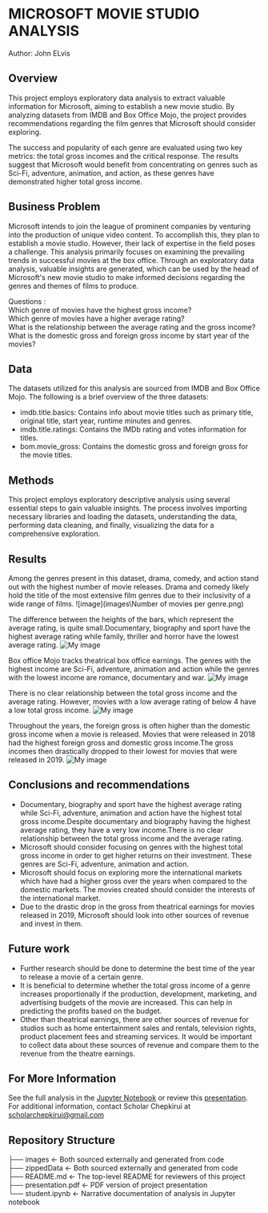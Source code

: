 # MICROSOFT MOVIE STUDIO ANALYSIS

Author: John ELvis

## Overview 
This project employs exploratory data analysis to extract valuable information for Microsoft, aiming to establish a new movie studio. By analyzing datasets from IMDB and Box Office Mojo, the project provides recommendations regarding the film genres that Microsoft should consider exploring. 

The success and popularity of each genre are evaluated using two key metrics: the total gross incomes and the critical response. The results suggest that Microsoft would benefit from concentrating on genres such as Sci-Fi, adventure, animation, and action, as these genres have demonstrated higher total gross income.

## Business Problem

Microsoft intends to join the league of prominent companies by venturing into the production of unique video content. To accomplish this, they plan to establish a movie studio. However, their lack of expertise in the field poses a challenge. This analysis primarily focuses on examining the prevailing trends in successful movies at the box office. Through an exploratory data analysis, valuable insights are generated, which can be used by the head of Microsoft's new movie studio to make informed decisions regarding the genres and themes of films to produce.

Questions :<br>
Which genre of movies have the highest gross income?<br>
Which genre of movies have a higher average rating?<br>
What is the relationship between the average rating and the gross income?<br>
What is the domestic gross and foreign gross income by start year of the movies?<br>

## Data

The datasets utilized for this analysis are sourced from IMDB and Box Office Mojo. The following is a brief overview of the three datasets:
- imdb.title.basics: Contains info about movie titles such as primary title, original title, start year, runtime minutes  and genres.
- imdb.title.ratings: Contains the IMDb rating and votes information for titles.
- bom.movie_gross: Contains the domestic gross and foreign gross for the movie titles.

## Methods
This project employs exploratory descriptive analysis using several essential steps to gain valuable insights. The process involves importing necessary libraries and loading the datasets, understanding the data, performing data cleaning, and finally, visualizing the data for a comprehensive exploration.

## Results
Among the genres present in this dataset, drama, comedy, and action stand out with the highest number of movie releases. Drama and comedy likely hold the title of the most extensive film genres due to their inclusivity of a wide range of films.
![image](images\Number of movies per genre.png)

The difference between the heights of the bars, which represent the average rating, is quite small.Documentary, biography and sport have the highest average rating while family, thriller and horror have the lowest average rating.
![My image](images/rating_by_genre.png)

Box office Mojo tracks theatrical box office earnings. The genres with the highest income are Sci-Fi, adventure, animation and action while the genres with the lowest income are romance, documentary and war.
![My image](images/income_by_genre.png)


There is no clear relationship between the total gross income and the average rating. However, movies with a low average rating of below 4 have a low total gross income.
![My image](images/gross_vs_rating.png)


Throughout the years, the foreign gross is often higher than the domestic gross income when a movie is released. Movies that were released in 2018 had the highest foreign gross and domestic gross income.The gross incomes then drastically dropped to their lowest for movies that were released in 2019. 
![My image](images/start_year.png)



## Conclusions and recommendations
- Documentary, biography and sport have the highest average rating while Sci-Fi, adventure, animation and action have the highest total gross income.Despite documentary and biography having the highest average rating, they have a very low income.There is no clear relationship between the total gross income and the average rating.
- Microsoft should consider focusing on genres with the highest total gross income in order to get higher returns on their investment. These genres are Sci-Fi, adventure, animation and action.
- Microsoft should focus on exploring more the international markets which have had a higher gross over the years when compared to the domestic markets. The movies created should consider the interests of the international market.
- Due to the drastic drop in the gross from theatrical earnings for movies released in 2019, Microsoft should look into other sources of revenue and invest in them.

## Future work
- Further research should be done to determine the best time of the year to release a movie of a certain genre.
- It is beneficial to determine whether the total gross income of a genre increases proportionally if the production, development, marketing, and advertising budgets of the movie are increased. This can help in predicting the profits based on the budget.
- Other than theatrical earnings, there are other sources of revenue for studios such as home entertainment sales and rentals, television rights, product placement fees and streaming services. It would be important to collect data about these sources of revenue and compare them to the revenue from the theatre earnings.

##  For More Information
See the full analysis in the [Jupyter Notebook](https://github.com/Scholarchep/Analysis-for-a-Microsoft-New-Movie-Studio/blob/master/student.ipynb) or review this [presentation](https://github.com/Scholarchep/Analysis-for-a-Microsoft-New-Movie-Studio/blob/master/presentation.pdf).
For additional information, contact Scholar Chepkirui at scholarchepkirui@gmail.com


## Repository Structure
├── images                                         <- Both sourced externally and generated from code <br>
├── zippedData                                     <- Both sourced externally and generated from code <br>
├── README.md                                      <- The top-level README for reviewers of this project <br>
├── presentation.pdf                               <- PDF version of project presentation <br>
└── student.ipynb                                  <- Narrative documentation of analysis in Jupyter notebook <br>